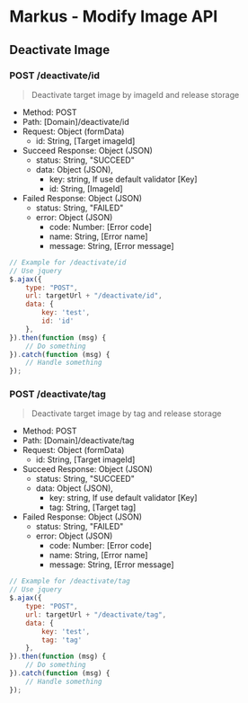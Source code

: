 # Markus - Modify Image API

## Deactivate Image

### POST /deactivate/id

> Deactivate target image by imageId and release storage

-   Method: POST
-   Path: [Domain]/deactivate/id
-   Request: Object (formData)
    -   id: String, [Target imageId]
-   Succeed Response: Object (JSON)
    -   status: String, "SUCCEED"
    -   data: Object (JSON),
        -   key: string, If use default validator [Key]
        -   id: String, [ImageId]
-   Failed Response: Object (JSON)
    -   status: String, "FAILED"
    -   error: Object (JSON)
        -   code: Number: [Error code]
        -   name: String, [Error name]
        -   message: String, [Error message]

```javascript
// Example for /deactivate/id
// Use jquery
$.ajax({
    type: "POST",
    url: targetUrl + "/deactivate/id",
    data: {
        key: 'test',
        id: 'id'
    },
}).then(function (msg) {
    // Do something
}).catch(function (msg) {
    // Handle something
});
```

### POST /deactivate/tag

> Deactivate target image by tag and release storage

-   Method: POST
-   Path: [Domain]/deactivate/tag
-   Request: Object (formData)
    -   id: String, [Target imageId]
-   Succeed Response: Object (JSON)
    -   status: String, "SUCCEED"
    -   data: Object (JSON),
        -   key: string, If use default validator [Key]
        -   tag: String, [Target tag]
-   Failed Response: Object (JSON)
    -   status: String, "FAILED"
    -   error: Object (JSON)
        -   code: Number: [Error code]
        -   name: String, [Error name]
        -   message: String, [Error message]

```javascript
// Example for /deactivate/tag
// Use jquery
$.ajax({
    type: "POST",
    url: targetUrl + "/deactivate/tag",
    data: {
        key: 'test',
        tag: 'tag'
    },
}).then(function (msg) {
    // Do something
}).catch(function (msg) {
    // Handle something
});
```